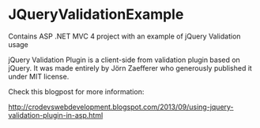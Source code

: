 JQueryValidationExample
=======================

Contains ASP .NET MVC 4 project with an example of jQuery Validation usage

jQuery Validation Plugin is a client-side from validation plugin based on jQuery. 
It was made entirely by Jörn Zaefferer who generously published it under MIT license.

Check this blogpost for more information:

http://crodevswebdevelopment.blogspot.com/2013/09/using-jquery-validation-plugin-in-asp.html
